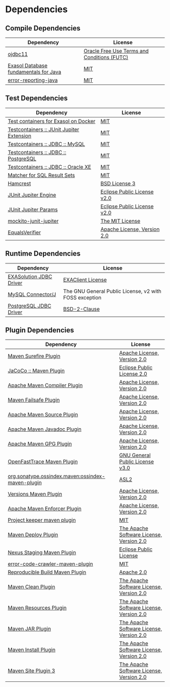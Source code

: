 <!-- @formatter:off -->
# Dependencies

## Compile Dependencies

| Dependency                                 | License                                          |
| ------------------------------------------ | ------------------------------------------------ |
| [ojdbc11][0]                               | [Oracle Free Use Terms and Conditions (FUTC)][1] |
| [Exasol Database fundamentals for Java][2] | [MIT][3]                                         |
| [error-reporting-java][4]                  | [MIT][3]                                         |

## Test Dependencies

| Dependency                                     | License                           |
| ---------------------------------------------- | --------------------------------- |
| [Test containers for Exasol on Docker][6]      | [MIT][3]                          |
| [Testcontainers :: JUnit Jupiter Extension][8] | [MIT][9]                          |
| [Testcontainers :: JDBC :: MySQL][8]           | [MIT][9]                          |
| [Testcontainers :: JDBC :: PostgreSQL][8]      | [MIT][9]                          |
| [Testcontainers :: JDBC :: Oracle XE][8]       | [MIT][9]                          |
| [Matcher for SQL Result Sets][16]              | [MIT][3]                          |
| [Hamcrest][18]                                 | [BSD License 3][19]               |
| [JUnit Jupiter Engine][20]                     | [Eclipse Public License v2.0][21] |
| [JUnit Jupiter Params][20]                     | [Eclipse Public License v2.0][21] |
| [mockito-junit-jupiter][24]                    | [The MIT License][25]             |
| [EqualsVerifier][26]                           | [Apache License, Version 2.0][27] |

## Runtime Dependencies

| Dependency                    | License                                                |
| ----------------------------- | ------------------------------------------------------ |
| [EXASolution JDBC Driver][28] | [EXAClient License][29]                                |
| [MySQL Connector/J][30]       | The GNU General Public License, v2 with FOSS exception |
| [PostgreSQL JDBC Driver][31]  | [BSD-2-Clause][32]                                     |

## Plugin Dependencies

| Dependency                                              | License                                        |
| ------------------------------------------------------- | ---------------------------------------------- |
| [Maven Surefire Plugin][33]                             | [Apache License, Version 2.0][34]              |
| [JaCoCo :: Maven Plugin][35]                            | [Eclipse Public License 2.0][36]               |
| [Apache Maven Compiler Plugin][37]                      | [Apache License, Version 2.0][34]              |
| [Maven Failsafe Plugin][39]                             | [Apache License, Version 2.0][34]              |
| [Apache Maven Source Plugin][41]                        | [Apache License, Version 2.0][34]              |
| [Apache Maven Javadoc Plugin][43]                       | [Apache License, Version 2.0][34]              |
| [Apache Maven GPG Plugin][45]                           | [Apache License, Version 2.0][46]              |
| [OpenFastTrace Maven Plugin][47]                        | [GNU General Public License v3.0][48]          |
| [org.sonatype.ossindex.maven:ossindex-maven-plugin][49] | [ASL2][46]                                     |
| [Versions Maven Plugin][51]                             | [Apache License, Version 2.0][34]              |
| [Apache Maven Enforcer Plugin][53]                      | [Apache License, Version 2.0][34]              |
| [Project keeper maven plugin][55]                       | [MIT][3]                                       |
| [Maven Deploy Plugin][57]                               | [The Apache Software License, Version 2.0][46] |
| [Nexus Staging Maven Plugin][59]                        | [Eclipse Public License][60]                   |
| [error-code-crawler-maven-plugin][61]                   | [MIT][3]                                       |
| [Reproducible Build Maven Plugin][63]                   | [Apache 2.0][46]                               |
| [Maven Clean Plugin][65]                                | [The Apache Software License, Version 2.0][46] |
| [Maven Resources Plugin][67]                            | [The Apache Software License, Version 2.0][46] |
| [Maven JAR Plugin][69]                                  | [The Apache Software License, Version 2.0][46] |
| [Maven Install Plugin][71]                              | [The Apache Software License, Version 2.0][46] |
| [Maven Site Plugin 3][73]                               | [The Apache Software License, Version 2.0][46] |

[35]: https://www.eclemma.org/jacoco/index.html
[55]: https://github.com/exasol/project-keeper-maven-plugin
[0]: https://www.oracle.com/database/technologies/maven-central-guide.html
[4]: https://github.com/exasol/error-reporting-java
[2]: https://github.com/exasol/db-fundamentals-java
[31]: https://jdbc.postgresql.org
[46]: http://www.apache.org/licenses/LICENSE-2.0.txt
[33]: https://maven.apache.org/surefire/maven-surefire-plugin/
[59]: http://www.sonatype.com/public-parent/nexus-maven-plugins/nexus-staging/nexus-staging-maven-plugin/
[29]: https://www.exasol.com/support/secure/attachment/155343/EXASOL_SDK-7.0.11.tar.gz
[32]: https://jdbc.postgresql.org/about/license.html
[65]: http://maven.apache.org/plugins/maven-clean-plugin/
[1]: https://www.oracle.com/downloads/licenses/oracle-free-license.html
[3]: https://opensource.org/licenses/MIT
[24]: https://github.com/mockito/mockito
[39]: https://maven.apache.org/surefire/maven-failsafe-plugin/
[51]: http://www.mojohaus.org/versions-maven-plugin/
[19]: http://opensource.org/licenses/BSD-3-Clause
[37]: https://maven.apache.org/plugins/maven-compiler-plugin/
[9]: http://opensource.org/licenses/MIT
[45]: http://maven.apache.org/plugins/maven-gpg-plugin/
[27]: https:///www.apache.org/licenses/LICENSE-2.0.txt
[47]: https://github.com/itsallcode/openfasttrace-maven-plugin
[36]: https://www.eclipse.org/legal/epl-2.0/
[60]: http://www.eclipse.org/legal/epl-v10.html
[6]: https://github.com/exasol/exasol-testcontainers
[25]: https://github.com/mockito/mockito/blob/main/LICENSE
[16]: https://github.com/exasol/hamcrest-resultset-matcher
[63]: http://zlika.github.io/reproducible-build-maven-plugin
[48]: https://www.gnu.org/licenses/gpl-3.0.html
[69]: http://maven.apache.org/plugins/maven-jar-plugin/
[34]: https://www.apache.org/licenses/LICENSE-2.0.txt
[53]: https://maven.apache.org/enforcer/maven-enforcer-plugin/
[30]: http://dev.mysql.com/doc/connector-j/en/
[28]: http://www.exasol.com
[21]: https://www.eclipse.org/legal/epl-v20.html
[71]: http://maven.apache.org/plugins/maven-install-plugin/
[20]: https://junit.org/junit5/
[49]: https://sonatype.github.io/ossindex-maven/maven-plugin/
[8]: https://testcontainers.org
[26]: https:///www.jqno.nl/equalsverifier
[41]: https://maven.apache.org/plugins/maven-source-plugin/
[18]: http://hamcrest.org/JavaHamcrest/
[57]: http://maven.apache.org/plugins/maven-deploy-plugin/
[73]: http://maven.apache.org/plugins/maven-site-plugin/
[67]: http://maven.apache.org/plugins/maven-resources-plugin/
[43]: https://maven.apache.org/plugins/maven-javadoc-plugin/
[61]: https://github.com/exasol/error-code-crawler-maven-plugin
